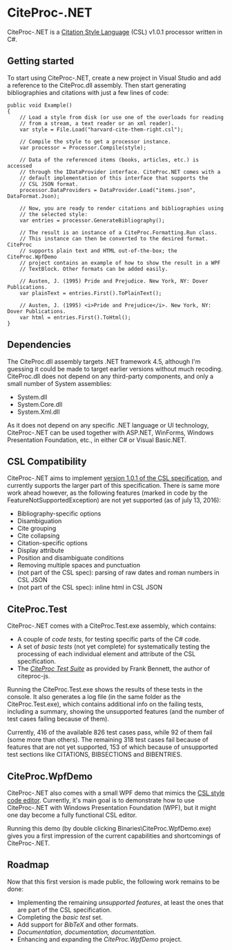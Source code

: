 # CiteProc-.NET

CiteProc-.NET is a [Citation Style Language](http://citationstyles.org/) (CSL)
v1.0.1 processor written in C#.

## Getting started
To start using CiteProc-.NET, create a new project in Visual Studio and add a reference to the CiteProc.dll assembly. Then start generating bibliographies and citations with just a few lines of code:

    public void Example()
    {
        // Load a style from disk (or use one of the overloads for reading
        // from a stream, a text reader or an xml reader).
        var style = File.Load("harvard-cite-them-right.csl");

        // Compile the style to get a processor instance.
        var processor = Processor.Compile(style);

        // Data of the referenced items (books, articles, etc.) is accessed
        // through the IDataProvider interface. CiteProc.NET comes with a
        // default implementation of this interface that supports the
        // CSL JSON format.
        processor.DataProviders = DataProvider.Load("items.json", DataFormat.Json);

        // Now, you are ready to render citations and bibliographies using
        // the selected style:
        var entries = processor.GenerateBibliography();

        // The result is an instance of a CiteProc.Formatting.Run class.
        // This instance can then be converted to the desired format. CiteProc
        // supports plain text and HTML out-of-the-box; the CiteProc.WpfDemo
        // project contains an example of how to show the result in a WPF
        // TextBlock. Other formats can be added easily.

        // Austen, J. (1995) Pride and Prejudice. New York, NY: Dover Publications.
        var plainText = entries.First().ToPlainText();

        // Austen, J. (1995) <i>Pride and Prejudice</i>. New York, NY: Dover Publications.
        var html = entries.First().ToHtml();
    }

## Dependencies
The CiteProc.dll assembly targets .NET framework 4.5, although I'm guessing it could be made to target earlier versions without much recoding. CiteProc.dll does not depend on any third-party components, and only a small number of System assemblies:
* System.dll
* System.Core.dll
* System.Xml.dll

As it does not depend on any specific .NET language or UI technology, CiteProc-.NET can be used together with ASP.NET, WinForms, Windows Presentation Foundation, etc., in either C# or Visual Basic.NET. 

## CSL Compatibility
CiteProc-.NET aims to implement [version 1.0.1 of the CSL specification](http://docs.citationstyles.org/en/stable/specification.html), and currently supports the larger part of this specification. There is same more work ahead however, as the following features (marked in code by the FeatureNotSupportedException) are not yet supported (as of july 13, 2016):
* Bibliography-specific options
* Disambiguation
* Cite grouping
* Cite collapsing
* Citation-specific options
* Display attribute
* Position and disambiguate conditions
* Removing multiple spaces and punctuation
* (not part of the CSL spec): parsing of raw dates and roman numbers in CSL JSON
* (not part of the CSL spec): inline html in CSL JSON

## CiteProc.Test
CiteProc-.NET comes with a CiteProc.Test.exe assembly, which contains:
* A couple of *code tests*, for testing specific parts of the C# code.
* A set of *basic tests* (not yet complete) for systematically testing the processing of each individual element and attribute of the CSL specification.
* The *[CiteProc Test Suite](https://bitbucket.org/bdarcus/citeproc-test)* as provided by Frank Bennett, the author of citeproc-js.

Running the CiteProc.Test.exe shows the results of these tests in the console. It also generates a log file (in the same folder as the CiteProc.Test.exe), which contains additional info on the failing tests, including a summary, showing the unsupported features (and the number of test cases failing because of them).

Currently, 416 of the available 826 test cases pass, while 92 of them fail (some more than others). The remaining 318 test cases fail because of features that are not yet supported, 153 of which because of unsupported test sections like CITATIONS, BIBSECTIONS and BIBENTRIES.

## CiteProc.WpfDemo
CiteProc-.NET also comes with a small WPF demo that mimics the [CSL style code editor](http://editor.citationstyles.org/codeEditor/). Currently, it's main goal is to demonstrate how to use CiteProc-.NET with Windows Presentation Foundation (WPF), but it might one day become a fully functional CSL editor.

Running this demo (by double clicking Binaries\CiteProc.WpfDemo.exe) gives you a first impression of the current capabilities and shortcomings of CiteProc-.NET.

## Roadmap
Now that this first version is made public, the following work remains to be done: 
* Implementing the remaining *unsupported features*, at least the ones that are part of the CSL specification.
* Completing the *basic test* set.
* Add support for *BibTeX* and other formats.
* *Documentation, documentation, documentation*.
* Enhancing and expanding the *CiteProc.WpfDemo* project.
